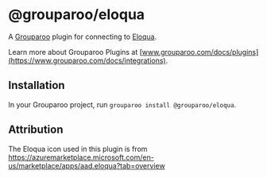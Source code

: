 # @grouparoo/eloqua

A [Grouparoo](https://www.grouparoo.com) plugin for connecting to [Eloqua](https://login.eloqua.com/).

Learn more about Grouparoo Plugins at [www.grouparoo.com/docs/plugins](https://www.grouparoo.com/docs/integrations).

## Installation

In your Grouparoo project, run `grouparoo install @grouparoo/eloqua`.

## Attribution

The Eloqua icon used in this plugin is from https://azuremarketplace.microsoft.com/en-us/marketplace/apps/aad.eloqua?tab=overview
